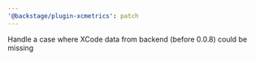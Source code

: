 ```yaml
---
'@backstage/plugin-xcmetrics': patch
---
```


Handle a case where XCode data from backend (before 0.0.8) could be missing
